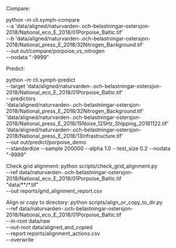 Compare:

python -m cli.symph-compare \
  --a 'data/aligned/naturvarden-.och-belastningar-ostersjon-2018/National_eco_E_2018/01Porpoise_Baltic.tif' \
  --b 'data/aligned/naturvarden-.och-belastningar-ostersjon-2018/National_press_E_2018/32Nitrogen_Background.tif' \
  --out out/compare/porpoise_vs_nitrogen \
  --nodata "-9999"

Predict:

python -m cli.symph-predict \
  --target 'data/aligned/naturvarden-.och-belastningar-ostersjon-2018/National_eco_E_2018/01Porpoise_Baltic.tif' \
  --predictors \
    'data/aligned/naturvarden-.och-belastningar-ostersjon-2018/National_press_E_2018/32Nitrogen_Background.tif' \
    'data/aligned/naturvarden-.och-belastningar-ostersjon-2018/National_press_E_2018/15Noise_125Hz_Shipping_20181122.tif' \
    'data/aligned/naturvarden-.och-belastningar-ostersjon-2018/National_press_E_2018/13Infrastructure.tif' \
  --out out/predict/porpoise_demo \
  --standardize --sample 200000 --alpha 1.0 --test_size 0.2 --nodata "-9999"


Check grid alignment:
python scripts/check_grid_alignment.py \
  --ref data/naturvarden-.och-belastningar-ostersjon-2018/National_eco_E_2018/01Porpoise_Baltic.tif \
  "data/**/*.tif" \
  --out reports/grid_alignment_report.csv

Align or copy to directory:
python scripts/align_or_copy_to_dir.py \
  --ref data/naturvarden-.och-belastningar-ostersjon-2018/National_eco_E_2018/01Porpoise_Baltic.tif \
  --in-root data/raw \
  --out-root data/aligned_and_copied \
  --report reports/alignment_actions.csv \
  --overwrite